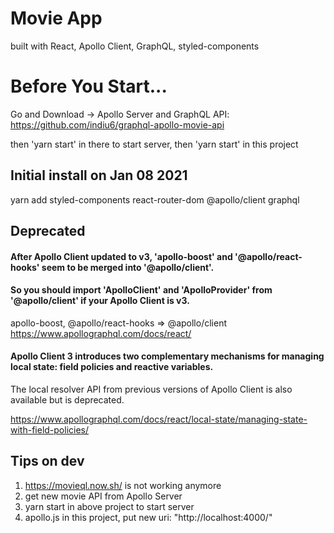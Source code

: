 # Movie App

built with React, Apollo Client, GraphQL, styled-components

# Before You Start...

Go and Download -> Apollo Server and GraphQL API: https://github.com/indiu6/graphql-apollo-movie-api

then 'yarn start' in there to start server,
then 'yarn start' in this project

## Initial install on Jan 08 2021

yarn add styled-components
react-router-dom
@apollo/client
graphql

## Deprecated

#### After Apollo Client updated to v3, 'apollo-boost' and '@apollo/react-hooks' seem to be merged into '@apollo/client'.

#### So you should import 'ApolloClient' and 'ApolloProvider' from '@apollo/client' if your Apollo Client is v3.

apollo-boost, @apollo/react-hooks => @apollo/client https://www.apollographql.com/docs/react/

#### Apollo Client 3 introduces two complementary mechanisms for managing local state: field policies and reactive variables.

The local resolver API from previous versions of Apollo Client is also available but is deprecated.

https://www.apollographql.com/docs/react/local-state/managing-state-with-field-policies/

## Tips on dev

1. https://movieql.now.sh/ is not working anymore
2. get new movie API from Apollo Server
3. yarn start in above project to start server
4. apollo.js in this project, put new uri: "http://localhost:4000/"
